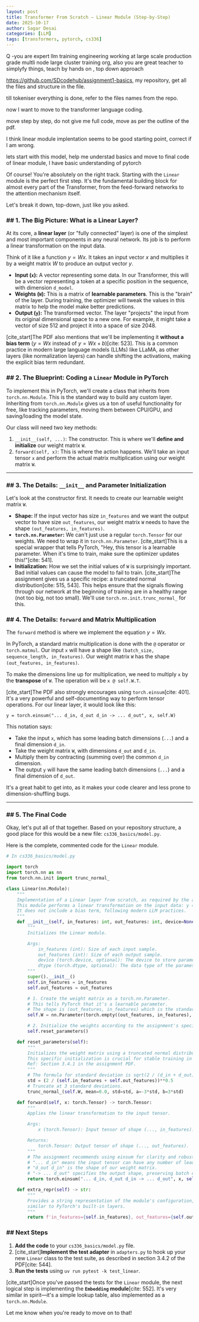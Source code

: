 ```yaml
---
layout: post
title: Transformer From Scratch — Linear Module (Step-by-Step)
date: 2025-10-17
author: Sagar Desai
categories: [LLM]
tags: [transformers, pytorch, cs336]
---
```


Q -you are expert llm training engineering working at large scale production grade multli node large cluster training org, also you are great teacher to simplyfy things, teach by hands on , top down approach

https://github.com/SDcodehub/assignment1-basics, my repository, get all the files and structure in the file.

till tokeniser everything is done, refer to the files names from the repo.

now I want to move to the transformer language coding.

move step by step, do not give me full code, move as per the outline of the pdf.

I think linear module implentation seems to be good starting point, correct if I am wrong.

lets start with this model, help me understad basics and move to final code of linear module, I have basic understanding of pytorch

Of course\! You're absolutely on the right track. Starting with the `Linear` module is the perfect first step. It's the fundamental building block for almost every part of the Transformer, from the feed-forward networks to the attention mechanism itself.

Let's break it down, top-down, just like you asked.

### \#\# 1. The Big Picture: What is a Linear Layer?

At its core, a **linear layer** (or "fully connected" layer) is one of the simplest and most important components in any neural network. Its job is to perform a linear transformation on the input data.

Think of it like a function $y = Wx$. It takes an input vector $x$ and multiplies it by a weight matrix $W$ to produce an output vector $y$.

  * **Input (`x`):** A vector representing some data. In our Transformer, this will be a vector representing a token at a specific position in the sequence, with dimension `d_model`.
  * **Weights (`W`):** This is a matrix of **learnable parameters**. This is the "brain" of the layer. During training, the optimizer will tweak the values in this matrix to help the model make better predictions.
  * **Output (`y`):** The transformed vector. The layer "projects" the input from its original dimensional space to a new one. For example, it might take a vector of size 512 and project it into a space of size 2048.

[cite_start]The PDF also mentions that we'll be implementing it **without a bias term** ($y = Wx$ instead of $y = Wx + b$)[cite: 523]. This is a common practice in modern large language models (LLMs) like LLaMA, as other layers (like normalization layers) can handle shifting the activations, making the explicit bias term redundant.

### \#\# 2. The Blueprint: Coding a `Linear` Module in PyTorch

To implement this in PyTorch, we'll create a class that inherits from `torch.nn.Module`. This is the standard way to build any custom layer. Inheriting from `torch.nn.Module` gives us a ton of useful functionality for free, like tracking parameters, moving them between CPU/GPU, and saving/loading the model state.

Our class will need two key methods:

1.  `__init__(self, ...)`: The constructor. This is where we'll **define and initialize** our weight matrix `W`.
2.  `forward(self, x)`: This is where the action happens. We'll take an input tensor `x` and perform the actual matrix multiplication using our weight matrix `W`.

-----

### \#\# 3. The Details: `__init__` and Parameter Initialization

Let's look at the constructor first. It needs to create our learnable weight matrix `W`.

  * **Shape:** If the input vector has size `in_features` and we want the output vector to have size `out_features`, our weight matrix `W` needs to have the shape `(out_features, in_features)`.
  * **`torch.nn.Parameter`:** We can't just use a regular `torch.Tensor` for our weights. We need to wrap it in `torch.nn.Parameter`. [cite_start]This is a special wrapper that tells PyTorch, "Hey, this tensor is a learnable parameter. When it's time to train, make sure the optimizer updates this\!"[cite: 541].
  * **Initialization:** How we set the initial values of `W` is surprisingly important. Bad initial values can cause the model to fail to train. [cite_start]The assignment gives us a specific recipe: a truncated normal distribution[cite: 515, 543]. This helps ensure that the signals flowing through our network at the beginning of training are in a healthy range (not too big, not too small). We'll use `torch.nn.init.trunc_normal_` for this.

### \#\# 4. The Details: `forward` and Matrix Multiplication

The `forward` method is where we implement the equation $y=Wx$.

In PyTorch, a standard matrix multiplication is done with the `@` operator or `torch.matmul`. Our input `x` will have a shape like `(batch_size, sequence_length, in_features)`. Our weight matrix `W` has the shape `(out_features, in_features)`.

To make the dimensions line up for multiplication, we need to multiply `x` by the **transpose** of `W`. The operation will be `x @ self.W.T`.

[cite_start]The PDF also strongly encourages using `torch.einsum`[cite: 401]. It's a very powerful and self-documenting way to perform tensor operations. For our linear layer, it would look like this:

`y = torch.einsum("... d_in, d_out d_in -> ... d_out", x, self.W)`

This notation says:

  * Take the input `x`, which has some leading batch dimensions (`...`) and a final dimension `d_in`.
  * Take the weight matrix `W`, with dimensions `d_out` and `d_in`.
  * Multiply them by contracting (summing over) the common `d_in` dimension.
  * The output `y` will have the same leading batch dimensions (`...`) and a final dimension of `d_out`.

It's a great habit to get into, as it makes your code clearer and less prone to dimension-shuffling bugs.

-----

### \#\# 5. The Final Code

Okay, let's put all of that together. Based on your repository structure, a good place for this would be a new file: `cs336_basics/model.py`.

Here is the complete, commented code for the `Linear` module.

```python
# In cs336_basics/model.py

import torch
import torch.nn as nn
from torch.nn.init import trunc_normal_

class Linear(nn.Module):
    """
    Implementation of a Linear layer from scratch, as required by the assignment.
    This module performs a linear transformation on the input data: y = xW^T.
    It does not include a bias term, following modern LLM practices.
    """
    def __init__(self, in_features: int, out_features: int, device=None, dtype=None):
        """
        Initializes the Linear module.

        Args:
            in_features (int): Size of each input sample.
            out_features (int): Size of each output sample.
            device (torch.device, optional): The device to store parameters on. Defaults to None.
            dtype (torch.dtype, optional): The data type of the parameters. Defaults to None.
        """
        super().__init__()
        self.in_features = in_features
        self.out_features = out_features

        # 1. Create the weight matrix as a torch.nn.Parameter.
        # This tells PyTorch that it's a learnable parameter.
        # The shape is (out_features, in_features) which is the standard PyTorch convention.
        self.W = nn.Parameter(torch.empty((out_features, in_features), device=device, dtype=dtype))

        # 2. Initialize the weights according to the assignment's specification.
        self.reset_parameters()

    def reset_parameters(self):
        """
        Initializes the weight matrix using a truncated normal distribution.
        This specific initialization is crucial for stable training in pre-norm Transformers.
        Ref: Section 3.4.1 in the assignment PDF.
        """
        # The formula for standard deviation is sqrt(2 / (d_in + d_out))
        std = (2 / (self.in_features + self.out_features))**0.5
        # Truncate at 3 standard deviations.
        trunc_normal_(self.W, mean=0.0, std=std, a=-3*std, b=3*std)

    def forward(self, x: torch.Tensor) -> torch.Tensor:
        """
        Applies the linear transformation to the input tensor.

        Args:
            x (torch.Tensor): Input tensor of shape (..., in_features).

        Returns:
            torch.Tensor: Output tensor of shape (..., out_features).
        """
        # The assignment recommends using einsum for clarity and robustness.
        # "... d_in" means the input tensor can have any number of leading (batch) dimensions.
        # "d_out d_in" is the shape of our weight matrix.
        # "-> ... d_out" specifies the output shape, preserving batch dimensions.
        return torch.einsum("... d_in, d_out d_in -> ... d_out", x, self.W)

    def extra_repr(self) -> str:
        """
        Provides a string representation of the module's configuration,
        similar to PyTorch's built-in layers.
        """
        return f'in_features={self.in_features}, out_features={self.out_features}, bias=False'

```

### \#\# Next Steps

1.  **Add the code** to your `cs336_basics/model.py` file.
2.  [cite_start]**Implement the test adapter** in `adapters.py` to hook up your new `Linear` class to the test suite, as described in section 3.4.2 of the PDF[cite: 544].
3.  **Run the tests** using `uv run pytest -k test_linear`.

[cite_start]Once you've passed the tests for the `Linear` module, the next logical step is implementing the **`Embedding` module**[cite: 552]. It's very similar in spirit—it's a simple lookup table, also implemented as a `torch.nn.Module`.

Let me know when you're ready to move on to that\!


